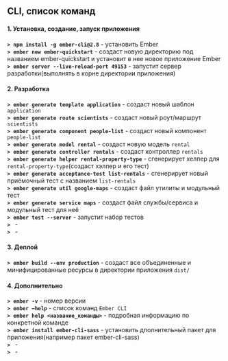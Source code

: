 ## CLI, список команд

#### 1. Установка, создание, запуск приложения
**`> npm install -g ember-cli@2.8`** - установить Ember  
**`> ember new ember-quickstart`** - создаст новую директорию под названием ember-quickstart и установит в нее новое приложение Ember  
**`> ember server --live-reload-port 49153`** - запустит сервер разработки(выполнять в корне директории приложения)  



#### 2. Разработка
**`> ember generate template application`** - создаст новый шаблон `application`  
**`> ember generate route scientists`** - создаст новый роут/маршрут `scientists`  
**`> ember generate component people-list`** - создаст новый компонент `people-list`  
**`> ember generate model rental`** - создаст новую модель `rental`  
**`> ember generate controller rentals`** - создаст контроллер `rentals`  
**`> ember generate helper rental-property-type`** - сгенерирует хелпер для `rental-property-type`(создаст хэлпер и его тест)  
**`> ember generate acceptance-test list-rentals`** - сгенерирует новый приёмочный тест с названием `list-rentals`  
**`> ember generate util google-maps`** - создаст файл утилиты и модульный тест  
**`> ember generate service maps`** - создаст файл службы/сервиса и модульный тест для неё  
**`> ember test --server`** - запустит набор тестов  
**`> `** -   
**`> `** -   


#### 3. Деплой
**`> ember build --env production`** - создаст все объединенные и минифицированные ресурсы в директории приложения `dist/`  


#### 4. Дополнительно
**`> ember -v`** - номер версии  
**`> ember –help`** - список команд `Ember CLI`  
**`> ember help <название_команды>`** - подробная информацию по конкретной команде  
**`> ember install ember-cli-sass`** - установить дполнительный пакет для приложения(например пакет ember-cli-sass)  
**`> `** -   
**`> `** -   